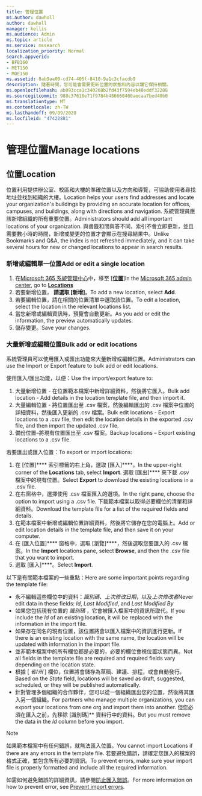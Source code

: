 ```yaml
---
title: 管理位置
ms.author: dawholl
author: dawholl
manager: kellis
ms.audience: Admin
ms.topic: article
ms.service: mssearch
localization_priority: Normal
search.appverid:
- BFB160
- MET150
- MOE150
ms.assetid: 8ab9aa00-cd74-405f-8410-9a1c3cfacdb9
description: 隨著時間，您可能會需要更新位置的狀態和內容以讓它保持相關。
ms.openlocfilehash: ab093cca1c340268b2fd43f7594eb48eddf32208
ms.sourcegitcommit: 988c37610e71f9784b486660400aecaa7bed40b0
ms.translationtype: MT
ms.contentlocale: zh-TW
ms.lasthandoff: 09/09/2020
ms.locfileid: "47422881"
---
```

# <a name="manage-locations"></a><span data-ttu-id="87441-103">管理位置</span><span class="sxs-lookup"><span data-stu-id="87441-103">Manage locations</span></span>

## <a name="location"></a><span data-ttu-id="87441-104">位置</span><span class="sxs-lookup"><span data-stu-id="87441-104">Location</span></span>

<span data-ttu-id="87441-105">位置利用提供辦公室、校區和大樓的準確位置以及方向和導覽，可協助使用者尋找地址並找到組織的大樓。</span><span class="sxs-lookup"><span data-stu-id="87441-105">Location helps your users find addresses and locate your organization's buildings by providing an accurate location for offices, campuses, and buildings, along with directions and navigation.</span></span> <span data-ttu-id="87441-106">系統管理員應該新增組織的所有重要位置。</span><span class="sxs-lookup"><span data-stu-id="87441-106">Administrators should add all important locations of your organization.</span></span> <span data-ttu-id="87441-107">與書籤和問與答不同，索引不會立即更新，並且需要數小時的時間，新增或變更的位置才會顯示在搜尋結果中。</span><span class="sxs-lookup"><span data-stu-id="87441-107">Unlike Bookmarks and Q&A, the index is not refreshed immediately, and it can take several hours for new or changed locations to appear in search results.</span></span>

### <a name="add-or-edit-a-single-location"></a><span data-ttu-id="87441-108">新增或編輯單一位置</span><span class="sxs-lookup"><span data-stu-id="87441-108">Add or edit a single location</span></span>

1. <span data-ttu-id="87441-109">在[Microsoft 365 系統管理中心](https://admin.microsoft.com)中，移至 [[**位置**](https://admin.microsoft.com/Adminportal/Home#/MicrosoftSearch/locations)]</span><span class="sxs-lookup"><span data-stu-id="87441-109">In the [Microsoft 365 admin center](https://admin.microsoft.com), go to [**Locations**](https://admin.microsoft.com/Adminportal/Home#/MicrosoftSearch/locations)</span></span>
1. <span data-ttu-id="87441-110">若要新增位置， **請選取 [新增]**。</span><span class="sxs-lookup"><span data-stu-id="87441-110">To add a new location, select **Add**.</span></span>
1. <span data-ttu-id="87441-111">若要編輯位置，請在相關的位置清單中選取該位置。</span><span class="sxs-lookup"><span data-stu-id="87441-111">To edit a location, select the location in the relevant locations list.</span></span>
1. <span data-ttu-id="87441-112">當您新增或編輯資訊時，預覽會自動更新。</span><span class="sxs-lookup"><span data-stu-id="87441-112">As you add or edit the information, the preview automatically updates.</span></span>
1. <span data-ttu-id="87441-113">儲存變更。</span><span class="sxs-lookup"><span data-stu-id="87441-113">Save your changes.</span></span>

### <a name="bulk-add-or-edit-locations"></a><span data-ttu-id="87441-114">大量新增或編輯位置</span><span class="sxs-lookup"><span data-stu-id="87441-114">Bulk add or edit locations</span></span>

<span data-ttu-id="87441-115">系統管理員可以使用匯入或匯出功能來大量新增或編輯位置。</span><span class="sxs-lookup"><span data-stu-id="87441-115">Administrators can use the Import or Export feature to bulk add or edit locations.</span></span>

<span data-ttu-id="87441-116">使用匯入/匯出功能，以便：</span><span class="sxs-lookup"><span data-stu-id="87441-116">Use the import/export feature to:</span></span>

1. <span data-ttu-id="87441-117">大量新增位置 - 在位置範本檔案中新增詳細資料，然後將它匯入。</span><span class="sxs-lookup"><span data-stu-id="87441-117">Bulk add location - Add details in the location template file, and then import it.</span></span>
1. <span data-ttu-id="87441-118">大量編輯位置 - 將位置匯出至 .csv 檔案，然後編輯匯出的 .csv 檔案中位置的詳細資料，然後匯入更新的 .csv 檔案。</span><span class="sxs-lookup"><span data-stu-id="87441-118">Bulk edit locations - Export locations to a .csv file, then edit the location details in the exported .csv file, and then import the updated .csv file.</span></span>
1. <span data-ttu-id="87441-119">備份位置–將現有位置匯出至 .csv 檔案。</span><span class="sxs-lookup"><span data-stu-id="87441-119">Backup locations – Export existing locations to a .csv file.</span></span>

<span data-ttu-id="87441-120">若要匯出或匯入位置：</span><span class="sxs-lookup"><span data-stu-id="87441-120">To export or import locations:</span></span>

1. <span data-ttu-id="87441-121">在 [位置]\*\*\*\* 索引標籤的右上角，選取 [匯入]\*\*\*\*。</span><span class="sxs-lookup"><span data-stu-id="87441-121">In the upper-right corner of the **Locations** tab, select **Import**.</span></span>
<span data-ttu-id="87441-122">選取 [匯出]\*\*\*\* 來下載 .csv 檔案中的現有位置。</span><span class="sxs-lookup"><span data-stu-id="87441-122">Select **Export** to download the existing locations in a .csv file.</span></span>
1. <span data-ttu-id="87441-123">在右窗格中，選擇使用 .csv 檔案匯入的選項。</span><span class="sxs-lookup"><span data-stu-id="87441-123">In the right pane, choose the option to import using a .csv file.</span></span>
<span data-ttu-id="87441-124">下載範本檔案以取得必要欄位的清單和詳細資料。</span><span class="sxs-lookup"><span data-stu-id="87441-124">Download the template file for a list of the required fields and details.</span></span>
1. <span data-ttu-id="87441-125">在範本檔案中新增或編輯位置詳細資料，然後將它儲存在您的電腦上。</span><span class="sxs-lookup"><span data-stu-id="87441-125">Add or edit location details in the template file, and then save it on your computer.</span></span>
1. <span data-ttu-id="87441-126">在 [匯入位置]\*\*\*\* 窗格中，選取 [瀏覽]\*\*\*\*，然後選取您要匯入的 .csv 檔案。</span><span class="sxs-lookup"><span data-stu-id="87441-126">In the **Import** locations pane, select **Browse**, and then the .csv file that you want to import.</span></span>
1. <span data-ttu-id="87441-127">選取 [匯入]\*\*\*\*。</span><span class="sxs-lookup"><span data-stu-id="87441-127">Select **Import**.</span></span>

<span data-ttu-id="87441-128">以下是有關範本檔案的一些重點：</span><span class="sxs-lookup"><span data-stu-id="87441-128">Here are some important points regarding the template file:</span></span>

- <span data-ttu-id="87441-129">永不編輯這些欄位中的資料：*識別碼*、*上次修改日期*，以及*上次修改者*</span><span class="sxs-lookup"><span data-stu-id="87441-129">Never edit data in these fields: *Id*, *Last Modified*, and *Last Modified By*</span></span>
- <span data-ttu-id="87441-130">如果您包括現有位置的 *識別碼* ，它會被匯入檔案中的資訊所取代。</span><span class="sxs-lookup"><span data-stu-id="87441-130">If you include the *Id* of an existing location, it will be replaced with the information in the import file.</span></span>
- <span data-ttu-id="87441-131">如果存在同名的現有位置，該位置將會以匯入檔案中的資訊進行更新。</span><span class="sxs-lookup"><span data-stu-id="87441-131">If there is an existing location with the same name, the location will be updated with information in the import file.</span></span>
- <span data-ttu-id="87441-132">並非範本檔案中的所有欄位都是必要的，必要的欄位會視位置狀態而異。</span><span class="sxs-lookup"><span data-stu-id="87441-132">Not all fields in the template file are required and required fields vary depending on the location state.</span></span>
- <span data-ttu-id="87441-133">根據 [ *省/州* ] 欄位，位置將會儲存為草稿、建議、排程，或會自動發行。</span><span class="sxs-lookup"><span data-stu-id="87441-133">Based on the *State* field, locations will be saved as draft, suggested, scheduled, or they will be published automatically.</span></span>
- <span data-ttu-id="87441-134">針對管理多個組織的合作夥伴，您可以從一個組織匯出您的位置，然後將其匯入另一個組織。</span><span class="sxs-lookup"><span data-stu-id="87441-134">For partners who manage multiple organizations, you can export your locations from one org and import them into another.</span></span> <span data-ttu-id="87441-135">但您必須在匯入之前，先移除 [識別碼]\*\* 資料行中的資料。</span><span class="sxs-lookup"><span data-stu-id="87441-135">But you must remove the data in the *Id* column before you import.</span></span>

> [!NOTE]
> <span data-ttu-id="87441-136">如果範本檔案中有任何錯誤，就無法匯入位置。</span><span class="sxs-lookup"><span data-stu-id="87441-136">You cannot import Locations if there are any errors in the template file.</span></span> <span data-ttu-id="87441-137">若要避免錯誤，請確定您匯入的檔案的格式正確，並包含所有必要的資訊。</span><span class="sxs-lookup"><span data-stu-id="87441-137">To prevent errors, make sure your import file is properly formatted and include all the required information.</span></span>

<span data-ttu-id="87441-138">如需如何避免錯誤的詳細資訊，請參閱[防止匯入錯誤](manage-bookmarks.md#prevent-import-errors)。</span><span class="sxs-lookup"><span data-stu-id="87441-138">For more information on how to prevent error, see [Prevent import errors](manage-bookmarks.md#prevent-import-errors).</span></span>
